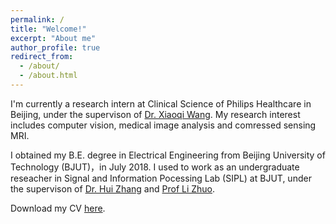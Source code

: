 ```yaml
---
permalink: /
title: "Welcome!"
excerpt: "About me"
author_profile: true
redirect_from: 
  - /about/
  - /about.html
---
```

  I'm currently a research intern at Clinical Science of Philips Healthcare in Beijing, under the supervison of [Dr. Xiaoqi Wang](https://cn.linkedin.com/in/peter-xiaoqi-wang-564a5124). My research interest includes computer vision, medical image analysis and comressed sensing MRI.
  
  I obtained my B.E. degree in Electrical Engineering from Beijing University of Technology (BJUT)，in July 2018. I used to work as an undergraduate reseacher in Signal and Information Pocessing Lab (SIPL) at BJUT, under the supervison of [Dr. Hui Zhang](http://yanzhao.bjut.edu.cn/ds/2/1/2017227/14881584875387012_1.html) and [Prof Li Zhuo](http://yanzhao.bjut.edu.cn/ds/10/2015626/1435290308715_1.html).
  
  Download my CV [here](https://dukang4655.github.io/files/CV_Dukang.pdf).
